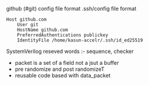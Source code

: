 github (#git) config file format
.ssh/config file format 

```
Host github.com
    User git
    HostName github.com
    PreferredAuthentications publickey
    IdentityFile /home/kasun-accelr/.ssh/id_ed25519
```

SystemVerilog reseved words :- sequence, checker

- packet is a set of a field not a jsut a buffer
- pre randomize and post randomizeT
- reusable code based with data_packet